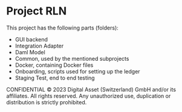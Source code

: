 # Project RLN

This project has the following parts (folders):
- GUI backend
- Integration Adapter
- Daml Model
- Common, used by the mentioned subprojects
- Docker, containing Docker files
- Onboarding, scripts used for setting up the ledger
- Staging Test, end to end testing

CONFIDENTIAL © 2023 Digital Asset (Switzerland) GmbH and/or its affiliates. All rights reserved.
Any unauthorized use, duplication or distribution is strictly prohibited.
